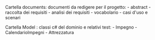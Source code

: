 Cartella documents: documenti da redigere per il progetto:
    - abstract
    - raccolta dei requisiti
    - analisi dei requisiti
    - vocabolario
    - casi d'uso e scenari
   
Cartella Model : classi c# del dominio e relativi test:
    - Impegno
    - CalendarioImpegni
    - Attrezzatura
